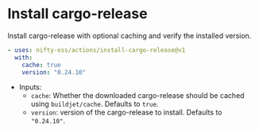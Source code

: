# Install cargo-release

Install cargo-release with optional caching and verify the installed version.

```yaml
- uses: nifty-oss/actions/install-cargo-release@v1
  with:
    cache: true
    version: "0.24.10"
```

- Inputs:
  - `cache`: Whether the downloaded cargo-release should be cached using `buildjet/cache`. Defaults to `true`.
  - `version`: version of the cargo-release to install. Defaults to `"0.24.10"`.
